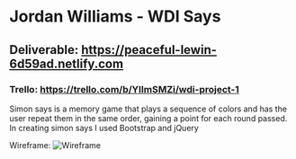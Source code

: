 # Jordan Williams - WDI Says

## Deliverable: https://peaceful-lewin-6d59ad.netlify.com

### Trello: https://trello.com/b/YlImSMZi/wdi-project-1

Simon says is a memory game that plays a sequence of colors and has the user repeat them in the same order, gaining a point for each round passed. In creating simon says I used Bootstrap and jQuery



Wireframe:
![Wireframe](https://i.imgur.com/cHQeVEs.jpg)

